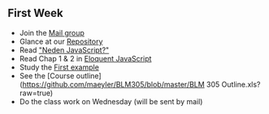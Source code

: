 ## First Week

* Join the [Mail group](https://groups.google.com/forum/#!forum/fsmvu-mae/join)
* Glance at our [Repository](https://github.com/maeyler/BLM305)
* Read ["Neden JavaScript?"](https://eyler.blogspot.com/2018/06/neden-javascript.html)
* Read Chap 1 & 2 in [Eloquent JavaScript](http://eloquentjavascript.net/)
* Study the [First example](https://maeyler.github.io/JS/simple/Date%20test.html)
* See the [Course outline](https://github.com/maeyler/BLM305/blob/master/BLM 305 Outline.xls?raw=true)
* Do the class work on Wednesday (will be sent by mail)

